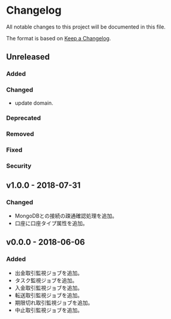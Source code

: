 # Changelog

All notable changes to this project will be documented in this file.

The format is based on [Keep a Changelog](http://keepachangelog.com/).

## Unreleased

### Added

### Changed

- update domain.

### Deprecated

### Removed

### Fixed

### Security

## v1.0.0 - 2018-07-31

### Changed

- MongoDBとの接続の疎通確認処理を追加。
- 口座に口座タイプ属性を追加。

## v0.0.0 - 2018-06-06

### Added

- 出金取引監視ジョブを追加。
- タスク監視ジョブを追加。
- 入金取引監視ジョブを追加。
- 転送取引監視ジョブを追加。
- 期限切れ取引監視ジョブを追加。
- 中止取引監視ジョブを追加。
